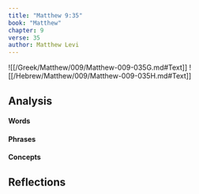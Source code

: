 ```yaml
---
title: "Matthew 9:35"
book: "Matthew"
chapter: 9
verse: 35
author: Matthew Levi
---
```

![[/Greek/Matthew/009/Matthew-009-035G.md#Text]]
![[/Hebrew/Matthew/009/Matthew-009-035H.md#Text]]

## Analysis

#### Words

#### Phrases

#### Concepts

## Reflections
